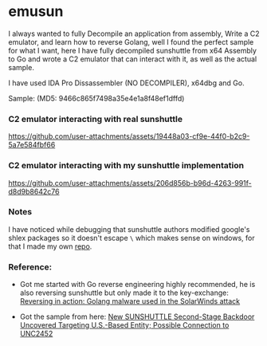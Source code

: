 # emusun

I always wanted to fully Decompile an application from assembly, Write a C2 emulator, and learn how to reverse Golang, 
well I found the perfect sample for what I want, here I have fully decompiled sunshuttle from x64 Assembly to Go and wrote a C2 emulator that can interact with it, as well as the actual sample.

I have used IDA Pro Dissassembler (NO DECOMPILER), x64dbg and Go.

Sample: (MD5: 9466c865f7498a35e4e1a8f48ef1dffd)

### C2 emulator interacting with real sunshuttle

https://github.com/user-attachments/assets/19448a03-cf9e-44f0-b2c9-5a7e584fbf66

### C2 emulator interacting with my sunshuttle implementation

https://github.com/user-attachments/assets/206d856b-b96d-4263-991f-d8d9b8642c76

### Notes

I have noticed while debugging that sunshuttle authors modified google's shlex packages so it doesn't escape `\` which makes sense on windows, for that I made my own [repo](https://github.com/ahm3dgg/shlex). 

### Reference: 

- Got me started with Go reverse engineering highly recommended, he is also reversing sunshuttle but only made it to the key-exchange: [Reversing in action: Golang malware used in the SolarWinds attack](https://www.youtube.com/watch?v=_cL-OwU9pFQ)

- Got the sample from here: [New SUNSHUTTLE Second-Stage Backdoor Uncovered Targeting U.S.-Based Entity; Possible Connection to UNC2452](https://cloud.google.com/blog/topics/threat-intelligence/sunshuttle-second-stage-backdoor-targeting-us-based-entity)